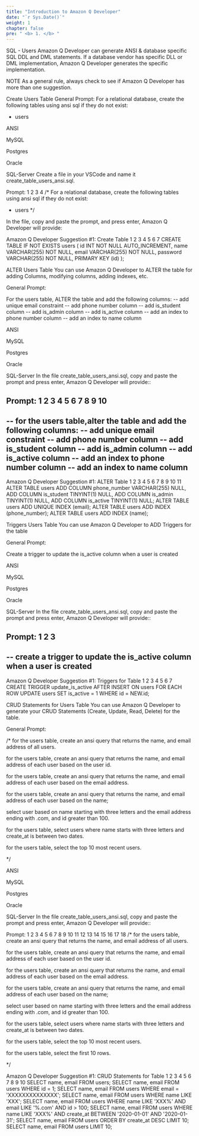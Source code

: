 ```yaml
---
title: "Introduction to Amazon Q Developer"
date: "`r Sys.Date()`"
weight: 1
chapter: false
pre: " <b> 1. </b> "
---
```




SQL - Users
Amazon Q Developer can generate ANSI & database specific SQL DDL and DML statements. If a database vendor has specific DLL or DML implementation, Amazon Q Developer generates the specific implementation.

NOTE
As a general rule, always check to see if Amazon Q Developer has more than one suggestion.

Create Users Table
General Prompt:
For a relational database, create the following tables using ansi sql if they do not exist:
- users

ANSI

MySQL

Postgres

Oracle

SQL-Server
Create a file in your VSCode and name it create_table_users_ansi.sql.

Prompt:
1
2
3
4
/*
For a relational database, create the following tables using ansi sql if they do not exist:
- users
*/ 


In the file, copy and paste the prompt, and press enter, Amazon Q Developer will provide:

Amazon Q Developer Suggestion #1:
Create Table
1
2
3
4
5
6
7
CREATE TABLE IF NOT EXISTS users (
    id INT NOT NULL AUTO_INCREMENT,
    name VARCHAR(255) NOT NULL,
    email VARCHAR(255) NOT NULL,
    password VARCHAR(255) NOT NULL,
    PRIMARY KEY (id)
);


ALTER Users Table
You can use Amazon Q Developer to ALTER the table for adding Columns, modifying columns, adding indexes, etc.

General Prompt:

For the users table, ALTER the table and add the following columns:
-- add unique email constraint
-- add phone number column
-- add is_student column
-- add is_admin column
-- add is_active column
-- add an index to phone number column
-- add an index to name column



ANSI

MySQL

Postgres

Oracle

SQL-Server
In the file create_table_users_ansi.sql, copy and paste the prompt and press enter, Amazon Q Developer will provide::

Prompt:
1
2
3
4
5
6
7
8
9
10
-- 
-- for the users table,alter the table and add the following columns:
-- add unique email constraint
-- add phone number column
-- add is_student column
-- add is_admin column
-- add is_active column
-- add an index to phone number column
-- add an index to name column
--


Amazon Q Developer Suggestion #1:
ALTER Table
1
2
3
4
5
6
7
8
9
10
11
ALTER TABLE users
ADD COLUMN phone_number VARCHAR(255) NULL,
    ADD COLUMN is_student TINYINT(1) NULL,
    ADD COLUMN is_admin TINYINT(1) NULL,
    ADD COLUMN is_active TINYINT(1) NULL;
ALTER TABLE users
ADD UNIQUE INDEX (email);
ALTER TABLE users
ADD INDEX (phone_number);
ALTER TABLE users
ADD INDEX (name);


Triggers Users Table
You can use Amazon Q Developer to ADD Triggers for the table

General Prompt:

Create a trigger to update the is_active column when a user is created


ANSI

MySQL

Postgres

Oracle

SQL-Server
In the file create_table_users_ansi.sql, copy and paste the prompt and press enter, Amazon Q Developer will provide::

Prompt:
1
2
3
--
-- create a trigger to update the is_active column when a user is created
--


Amazon Q Developer Suggestion #1:
Triggers for Table
1
2
3
4
5
6
7
CREATE TRIGGER update_is_active
AFTER
INSERT ON users 
FOR EACH ROW
    UPDATE users
    SET is_active = 1
WHERE id = NEW.id;


CRUD Statements for Users Table
You can use Amazon Q Developer to generate your CRUD Statements (Create, Update, Read, Delete) for the table.

General Prompt:

/*
for the users table, create an ansi query that returns the name,  and email address of all users.

for the users table, create an ansi query that returns the name,  and email address of each user based on the user id.

for the users table, create an ansi query that returns the name,  and email address of each user based on the email address.

for the users table, create an ansi query that returns the name,  and email address of each user based on the name;

select user based on name starting with three letters and the email address ending with .com, and id greater than 100.

for the users table, select users where name starts with three letters and create_at is between two dates.

for the users table, select the top 10 most recent users.

*/

ANSI

MySQL

Postgres

Oracle

SQL-Server
In the file create_table_users_ansi.sql, copy and paste the prompt and press enter, Amazon Q Developer will provide::

Prompt:
1
2
3
4
5
6
7
8
9
10
11
12
13
14
15
16
17
18
/*
for the users table, create an ansi query that returns the name,  and email address of all users.

for the users table, create an ansi query that returns the name,  and email address of each user based on the user id.

for the users table, create an ansi query that returns the name,  and email address of each user based on the email address.

for the users table, create an ansi query that returns the name,  and email address of each user based on the name;

select user based on name starting with three letters and the email address ending with .com, and id greater than 100.

for the users table, select users where name starts with three letters and create_at is between two dates.

for the users table, select the top 10 most recent users.

for the users table, select the first 10 rows.

*/


Amazon Q Developer Suggestion #1:
CRUD Statements for Table
1
2
3
4
5
6
7
8
9
10
SELECT name, email FROM users;
SELECT name, email FROM users WHERE id = 1;
SELECT name, email FROM users WHERE email = 'XXXXXXXXXXXXXX';
SELECT name, email FROM users WHERE name LIKE 'XXX';
SELECT name, email FROM users WHERE name LIKE 'XXX%' AND email LIKE '%.com' AND id > 100;
SELECT name, email FROM users WHERE name LIKE 'XXX%' AND create_at BETWEEN '2020-01-01' AND '2020-01-31';
SELECT name, email FROM users ORDER BY create_at DESC LIMIT 10;
SELECT name, email FROM users LIMIT 10;


